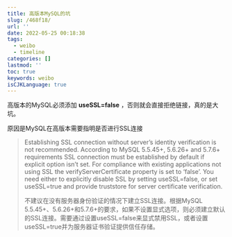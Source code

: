 ```yaml
---
title: 高版本MySQL的坑
slug: /468f18/
url: ''
date: 2022-05-25 00:18:38
tags:
  - weibo
  - timeline
categories: []
lastmod: ''
toc: true
keywords: weibo
isCJKLanguage: true
---
```

高版本的MySQL必须添加 **useSSL=false** ，否则就会直接拒绝链接，真的是大坑。

原因是MySQL在高版本需要指明是否进行SSL连接

> Establishing SSL connection without server’s identity verification is not recommended. According to MySQL 5.5.45+, 5.6.26+ and 5.7.6+ requirements SSL connection must be established by default if explicit option isn’t set. For compliance with existing applications not using SSL the verifyServerCertificate property is set to ‘false’. You need either to explicitly disable SSL by setting useSSL=false, or set useSSL=true and provide truststore for server certificate verification.
>
> 不建议在没有服务器身份验证的情况下建立SSL连接。根据MySQL 5.5.45+、5.6.26+和5.7.6+的要求，如果不设置显式选项，则必须建立默认的SSL连接。需要通过设置useSSL=false来显式禁用SSL，或者设置useSSL=true并为服务器证书验证提供信任存储。